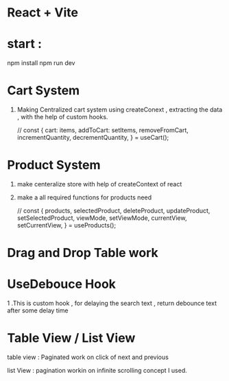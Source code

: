 # React + Vite

# start :

npm install
npm run dev

# Cart System

1. Making Centralized cart system using createConext , extracting the data ,
   with the help of custom hooks.

   // const {
   cart: items,
   addToCart: setItems,
   removeFromCart,
   incrementQuantity,
   decrementQuantity,
   } = useCart();

# Product System

1. make centeralize store with help of createContext of react
2. make a all required functions for products need

   // const {
   products,
   selectedProduct,
   deleteProduct,
   updateProduct,
   setSelectedProduct,
   viewMode,
   setViewMode,
   currentView,
   setCurrentView,
   } = useProducts();

# Drag and Drop Table work

# UseDebouce Hook

1 .This is custom hook , for delaying the search text , return debounce text after some delay time

# Table View / List View

table view : Paginated work on click of next and previous

list View : pagination workin on infinite scrolling concept I used.
